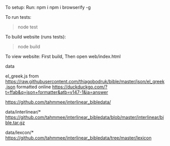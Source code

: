 To setup:
Run:
npm i
npm i browserify -g

To run tests:
> node test

To build website (runs tests):
> node build

To view website:
First build,
Then open web/index.html


data

el_greek.js from https://raw.githubusercontent.com/thiagobodruk/bible/master/json/el_greek.json
formatted online https://duckduckgo.com/?t=ffab&q=json+formatter&atb=v147-1&ia=answer




https://github.com/tahmmee/interlinear_bibledata/

data/interlinear/* https://github.com/tahmmee/interlinear_bibledata/blob/master/interlinear/bible.tar.gz

data/lexcon/* https://github.com/tahmmee/interlinear_bibledata/tree/master/lexicon